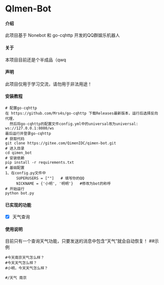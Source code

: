 # QImen-Bot

#### 介绍
此项目基于 Nonebot 和 go-cqhttp 开发的QQ群娱乐机器人

#### 关于
本项目目前还是个半成品（qwq

#### 声明
此项目仅用于学习交流，请勿用于非法用途！

#### 安装教程

```
# 配置go-cqhttp
在 https://github.com/Mrs4s/go-cqhttp 下载Releases最新版本，运行后选择反向代理，
  然后将go-cqhttp的配置文件config.yml中的universal改为universal: ws://127.0.0.1:8080/ws
最后运行并登录go-cqhttp
# 获取代码
git clone https://gitee.com/QimenIDC/qimen-bot.git
# 进入目录
cd qimen_bot
# 安装依赖
pip install -r requirements.txt
# 基础配置
1、在config.py文件中
     SUPERUSERS = [""]   # 填写你的QQ
     NICKNAME = {'小明', '明明'}   #修改为bot的称呼
# 开始运行
python bot.py
```

#### 已实现的功能
- [x] 天气查询

#### 使用说明

目前只有一个查询天气功能，只要发送的消息中包含“天气”就会自动恢复！
##示例
```
#今天南京天气怎么样？
#今天天气怎么样？
#小明，今天天气怎么样？

#/天气 南京
```